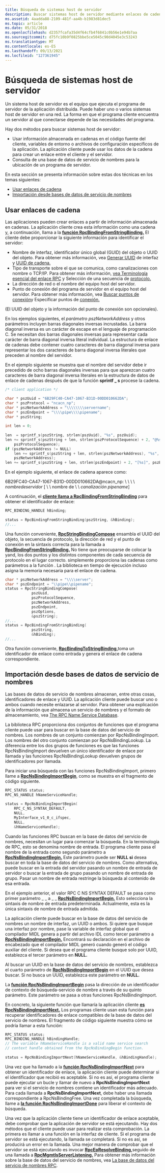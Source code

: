 ```yaml
---
title: Búsqueda de sistemas host de servidor
description: Buscar sistemas host de servidor mediante enlaces de cadena y consultando una base de datos de servicio de nombres para la ubicación de un programa de servidor.
ms.assetid: 4aadda88-2109-481f-aa4b-b1983d81dec5
ms.topic: article
ms.date: 05/31/2018
ms.openlocfilehash: d2357fcafa35d4f64cfb4f6841c0b56e1e94b7aa
ms.sourcegitcommit: d75fc10b9f0825bbe5ce5045c90d4045e3c53243
ms.translationtype: MT
ms.contentlocale: es-ES
ms.lasthandoff: 09/13/2021
ms.locfileid: "127361945"
---
```

# <a name="finding-server-host-systems"></a>Búsqueda de sistemas host de servidor

Un sistema host de servidor es el equipo que ejecuta el programa de servidor de la aplicación distribuida. Puede haber uno o varios sistemas host de servidor en una red. La forma en que el programa cliente encuentra un servidor al que conectarse depende de las necesidades del programa.

Hay dos métodos para buscar sistemas host de servidor:

-   Usar información almacenada en cadenas en el código fuente del cliente, variables de entorno o archivos de configuración específicos de la aplicación. La aplicación cliente puede usar los datos de la cadena para crear un enlace entre el cliente y el servidor.
-   Consulta de una base de datos de servicio de nombres para la ubicación de un programa de servidor.

En esta sección se presenta información sobre estas dos técnicas en los temas siguientes:

-   [Usar enlaces de cadena](#using-string-bindings)
-   [Importación desde bases de datos de servicio de nombres](#importing-from-name-service-databases)

## <a name="using-string-bindings"></a>Usar enlaces de cadena

Las aplicaciones pueden crear enlaces a partir de información almacenada en cadenas. La aplicación cliente crea esta información como una cadena y, a continuación, llama a la [**función RpcBindingFromStringBinding.**](/windows/desktop/api/Rpcdce/nf-rpcdce-rpcbindingfromstringbinding) El cliente debe proporcionar la siguiente información para identificar el servidor:

-   Nombre de interfaz, identificador único global (GUID) del objeto o UUID del objeto. Para obtener más información, vea [Generar UUID](generating-interface-uuids.md) de interfaz y [UUID de cadena.](string-uuid.md)
-   Tipo de transporte sobre el que se comunica, como canalizaciones con nombre o TCP/IP. Para obtener más información, [vea Terminología esencial del enlace RPC](essential-rpc-binding-terminology.md) y Selección de una secuencia de [protocolo.](selecting-a-protocol-sequence.md)
-   La dirección de red o el nombre del equipo host del servidor.
-   Punto de conexión del programa de servidor en el equipo host del servidor. Para obtener más información, vea [Buscar puntos de conexión](finding-endpoints.md)y Especificar puntos de [conexión.](specifying-endpoints.md)

(El UUID del objeto y la información del punto de conexión son opcionales).

En los ejemplos siguientes, el *parámetro pszNetworkAddress* y otros parámetros incluyen barras diagonales inversas incrustadas. La barra diagonal inversa es un carácter de escape en el lenguaje de programación C. Se necesitan dos barras diagonales inversas para representar cada carácter de barra diagonal inversa literal individual. La estructura de enlace de cadenas debe contener cuatro caracteres de barra diagonal inversa para representar los dos caracteres de barra diagonal inversa literales que preceden al nombre del servidor.

En el ejemplo siguiente se muestra que el nombre del servidor debe ir precedido de ocho barras diagonales inversas para que aparezcan cuatro caracteres de barra diagonal inversa literales en la estructura de datos de enlace de cadenas después de que la función **sprintf \_ s** procese la cadena.


```C++
/* client application */

char * pszUuid = "6B29FC40-CA47-1067-B31D-00DD010662DA";
char * pszProtocol = "ncacn_np";
char * pszNetworkAddress = "\\\\\\\\servername";
char * pszEndpoint = "\\\\pipe\\\\pipename";
char * pszString;
 
int len = 0;
 
len  = sprintf_s(pszString, strlen(pszUuid), "%s", pszUuid);
len += sprintf_s(pszString + len, strlen(pszProtocolSequence) + 2, "@%s:",
    pszProtocolSequence);
if (pszNetworkAddress != NULL)
    len += sprintf_s(pszString + len, strlen(pszNetworkAddress), "%s",
    pszNetworkAddress);
len += sprintf_s(pszString + len, strlen(pszEndpoint) + 2, "[%s]", pszEndpoint);
```



En el ejemplo siguiente, el enlace de cadena aparece como:

6B29FC40-CA47-1067-B31D-00DD010662DA@ncacn\_np: \\ \\ \\ \\ *nombredeservidor* \[ \\ \\ nombre de \\ \\ *canalización pipename*\]

A continuación, el [**cliente llama a RpcBindingFromStringBinding**](/windows/desktop/api/Rpcdce/nf-rpcdce-rpcbindingfromstringbinding) para obtener el identificador de enlace:


```C++
RPC_BINDING_HANDLE hBinding;
 
status = RpcBindingFromStringBinding(pszString, &hBinding);
//...
```



Una función conveniente, [**RpcStringBindingCompose**](/windows/desktop/api/Rpcdce/nf-rpcdce-rpcstringbindingcompose) ensambla el UUID del objeto, la secuencia de protocolo, la dirección de red y el punto de conexión en la sintaxis correcta para la llamada a [**RpcBindingFromStringBinding.**](/windows/desktop/api/Rpcdce/nf-rpcdce-rpcbindingfromstringbinding) No tiene que preocuparse de colocar la yand, los dos puntos y los distintos componentes de cada secuencia de protocolo en el lugar correcto. simplemente proporciona las cadenas como parámetros a la función . La biblioteca en tiempo de ejecución incluso asigna la memoria necesaria para el enlace de cadena.


```C++
char * pszNetworkAddress = "\\\\server";
char * pszEndpoint = "\\pipe\\pipename";
status = RpcStringBindingCompose(
            pszUuid,
            pszProtocolSequence,
            pszNetworkAddress,
            pszEndpoint,
            pszOptions,
            &pszString);
//...
status = RpcBindingFromStringBinding(
            pszString,
            &hBinding);
//...
```



Otra función conveniente, [**RpcBindingToStringBinding,**](/windows/desktop/api/Rpcdce/nf-rpcdce-rpcbindingtostringbinding)toma un identificador de enlace como entrada y genera el enlace de cadena correspondiente.

## <a name="importing-from-name-service-databases"></a>Importación desde bases de datos de servicio de nombres

Las bases de datos de servicio de nombres almacenan, entre otras cosas, identificadores de enlace y UUID. La aplicación cliente puede buscar uno o ambos cuando necesite enlazarse al servidor. Para obtener una explicación de la información que almacena un servicio de nombres y el formato de almacenamiento, vea [The RPC Name Service Database](the-rpc-name-service-database.md).

La biblioteca RPC proporciona dos conjuntos de funciones que el programa cliente puede usar para buscar en la base de datos del servicio de nombres. Los nombres de un conjunto comienzan por RpcNsBindingImport. Los nombres del otro conjunto comienzan por RpcNsBindingLookup. La diferencia entre los dos grupos de funciones es que las funciones RpcNsBindingImport devuelven un único identificador de enlace por llamada y las funciones RpcNsBindingLookup devuelven grupos de identificadores por llamada.

Para iniciar una búsqueda con las funciones RpcNsBindingImport, primero llame a [**RpcNsBindingImportBegin**](/windows/desktop/api/Rpcnsi/nf-rpcnsi-rpcnsbindingimportbegina), como se muestra en el fragmento de código siguiente.


```C++
RPC_STATUS status;
RPC_NS_HANDLE hNameServiceHandle;
 
status = RpcNsBindingImportBegin(
    RPC_C_NS_SYNTAX_DEFAULT,
    NULL,
    MyInterface_v1_0_c_ifspec,
    NULL,
    &hNameServiceHandle);
```



Cuando las funciones RPC buscan en la base de datos del servicio de nombres, necesitan un lugar para comenzar la búsqueda. En la terminología de RPC, esto se denomina nombre de entrada. El programa cliente pasa el nombre de la entrada como segundo parámetro a [**RpcNsBindingImportBegin.**](/windows/desktop/api/Rpcnsi/nf-rpcnsi-rpcnsbindingimportbegina) Este parámetro puede ser **NULL si** desea buscar en toda la base de datos del servicio de nombres. Como alternativa, puede buscar en la entrada del servidor pasando un nombre de entrada de servidor o buscar la entrada de grupo pasando un nombre de entrada de grupo. Pasar un nombre de entrada restringe la búsqueda al contenido de esa entrada.

En el ejemplo anterior, el valor RPC C NS SYNTAX DEFAULT se pasa como primer parámetro \_ \_ a \_ \_ [**RpcNsBindingImportBegin.**](/windows/desktop/api/Rpcnsi/nf-rpcnsi-rpcnsbindingimportbegina) Esto selecciona la sintaxis de nombre de entrada predeterminada. Actualmente, esta es la única sintaxis de nombre de entrada admitida.

La aplicación cliente puede buscar en la base de datos del servicio de nombres un nombre de interfaz, un UUID o ambos. Si quiere que busque una interfaz por nombre, pase la variable de interfaz global que el compilador MIDL genera a partir del archivo IDL como tercer parámetro a [**RpcNsBindingImportBegin.**](/windows/desktop/api/Rpcnsi/nf-rpcnsi-rpcnsbindingimportbegina) Encontrará su declaración en el archivo de encabezado que el compilador MIDL generó cuando generó el código auxiliar del cliente. Si desea que el programa cliente busque solo por UUID, establezca el tercer parámetro en **NULL.**

Al buscar un UUID en la base de datos del servicio de nombres, establezca el cuarto parámetro de [**RpcNsBindingImportBegin**](/windows/desktop/api/Rpcnsi/nf-rpcnsi-rpcnsbindingimportbegina) en el UUID que desea buscar. Si no busca un UUID, establezca este parámetro en **NULL.**

La [**función RpcNsBindingImportBegin**](/windows/desktop/api/Rpcnsi/nf-rpcnsi-rpcnsbindingimportbegina) pasa la dirección de un identificador de contexto de búsqueda-servicio de nombre a través de su quinto parámetro. Este parámetro se pasa a otras funciones RpcNsBindingImport.

En concreto, la siguiente función que llamaría la aplicación cliente [**es RpcNsBindingImportNext.**](/windows/desktop/api/Rpcnsi/nf-rpcnsi-rpcnsbindingimportnext) Los programas cliente usan esta función para recuperar identificadores de enlace compatibles de la base de datos del servicio de nombres. El fragmento de código siguiente muestra cómo se podría llamar a esta función:


```C++
RPC_STATUS status;
RPC_BINDING_HANDLE hBindingHandle;
// The variable hNameServiceHandle is a valid name service search 
// context handle obtained from the RpcNsBindingBegin function.
 
status = RpcNsBindingImportNext(hNameServiceHandle, &hBindingHandle);
```



Una vez que ha llamado a la [**función RpcNsBindingImportNext**](/windows/desktop/api/Rpcnsi/nf-rpcnsi-rpcnsbindingimportnext) para obtener un identificador de enlace, la aplicación cliente puede determinar si el identificador que recibió es aceptable. Si no es así, el programa cliente puede ejecutar un bucle y llamar de nuevo a **RpcNsBindingImportNext** para ver si el servicio de nombres contiene un identificador más adecuado. Para cada llamada a **RpcNsBindingImportNext**, debe haber una llamada correspondiente a RpcNsBindingFree. Una vez completada la búsqueda, llame a [**la función RpcNsBindingImportDone**](/windows/desktop/api/Rpcnsi/nf-rpcnsi-rpcnsbindingimportdone) para liberar el contexto de búsqueda.

Una vez que la aplicación cliente tiene un identificador de enlace aceptable, debe comprobar que la aplicación de servidor se está ejecutando. Hay dos métodos que el cliente puede usar para realizar esta comprobación. La primera es llamar a una función en la interfaz de cliente. Si el programa de servidor se está ejecutando, la llamada se completará. Si no es así, se producirá un error en la llamada. Una mejor manera de comprobar que el servidor se está ejecutando es invocar [**RpcEpResolveBinding,**](/windows/desktop/api/Rpcdce/nf-rpcdce-rpcepresolvebinding)seguido de una llamada a [**RpcMgmtIsServerListening.**](/windows/desktop/api/Rpcdce/nf-rpcdce-rpcmgmtisserverlistening) Para obtener más información sobre la base de datos del servicio de nombres, vea [La base de datos del servicio de nombres RPC](the-rpc-name-service-database.md).

 

 





